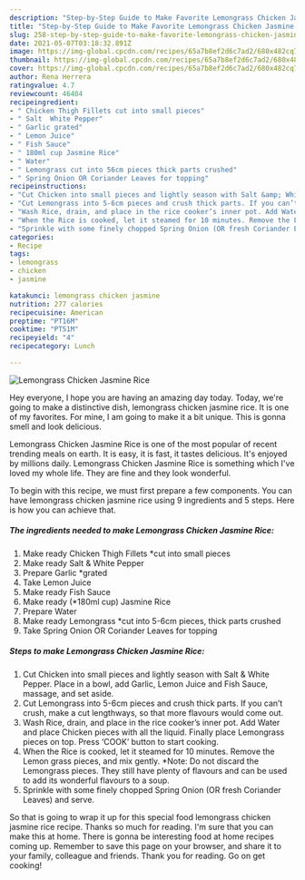 ```yaml
---
description: "Step-by-Step Guide to Make Favorite Lemongrass Chicken Jasmine Rice"
title: "Step-by-Step Guide to Make Favorite Lemongrass Chicken Jasmine Rice"
slug: 258-step-by-step-guide-to-make-favorite-lemongrass-chicken-jasmine-rice
date: 2021-05-07T03:18:32.891Z
image: https://img-global.cpcdn.com/recipes/65a7b8ef2d6c7ad2/680x482cq70/lemongrass-chicken-jasmine-rice-recipe-main-photo.jpg
thumbnail: https://img-global.cpcdn.com/recipes/65a7b8ef2d6c7ad2/680x482cq70/lemongrass-chicken-jasmine-rice-recipe-main-photo.jpg
cover: https://img-global.cpcdn.com/recipes/65a7b8ef2d6c7ad2/680x482cq70/lemongrass-chicken-jasmine-rice-recipe-main-photo.jpg
author: Rena Herrera
ratingvalue: 4.7
reviewcount: 46404
recipeingredient:
- " Chicken Thigh Fillets cut into small pieces"
- " Salt  White Pepper"
- " Garlic grated"
- " Lemon Juice"
- " Fish Sauce"
- " 180ml cup Jasmine Rice"
- " Water"
- " Lemongrass cut into 56cm pieces thick parts crushed"
- " Spring Onion OR Coriander Leaves for topping"
recipeinstructions:
- "Cut Chicken into small pieces and lightly season with Salt &amp; White Pepper. Place in a bowl, add Garlic, Lemon Juice and Fish Sauce, massage, and set aside."
- "Cut Lemongrass into 5-6cm pieces and crush thick parts. If you can’t crush, make a cut lengthways, so that more flavours would come out."
- "Wash Rice, drain, and place in the rice cooker’s inner pot. Add Water and place Chicken pieces with all the liquid. Finally place Lemongrass pieces on top. Press ‘COOK’ button to start cooking."
- "When the Rice is cooked, let it steamed for 10 minutes. Remove the Lemon grass pieces, and mix gently. *Note: Do not discard the Lemongrass pieces. They still have plenty of flavours and can be used to add its wonderful flavours to a soup."
- "Sprinkle with some finely chopped Spring Onion (OR fresh Coriander Leaves) and serve."
categories:
- Recipe
tags:
- lemongrass
- chicken
- jasmine

katakunci: lemongrass chicken jasmine 
nutrition: 277 calories
recipecuisine: American
preptime: "PT16M"
cooktime: "PT51M"
recipeyield: "4"
recipecategory: Lunch

---
```



![Lemongrass Chicken Jasmine Rice](https://img-global.cpcdn.com/recipes/65a7b8ef2d6c7ad2/680x482cq70/lemongrass-chicken-jasmine-rice-recipe-main-photo.jpg)

Hey everyone, I hope you are having an amazing day today. Today, we're going to make a distinctive dish, lemongrass chicken jasmine rice. It is one of my favorites. For mine, I am going to make it a bit unique. This is gonna smell and look delicious.

Lemongrass Chicken Jasmine Rice is one of the most popular of recent trending meals on earth. It is easy, it is fast, it tastes delicious. It's enjoyed by millions daily. Lemongrass Chicken Jasmine Rice is something which I've loved my whole life. They are fine and they look wonderful.




To begin with this recipe, we must first prepare a few components. You can have lemongrass chicken jasmine rice using 9 ingredients and 5 steps. Here is how you can achieve that.

<!--inarticleads1-->

##### The ingredients needed to make Lemongrass Chicken Jasmine Rice:

1. Make ready  Chicken Thigh Fillets *cut into small pieces
1. Make ready  Salt &amp; White Pepper
1. Prepare  Garlic *grated
1. Take  Lemon Juice
1. Make ready  Fish Sauce
1. Make ready  (*180ml cup) Jasmine Rice
1. Prepare  Water
1. Make ready  Lemongrass *cut into 5-6cm pieces, thick parts crushed
1. Take  Spring Onion OR Coriander Leaves for topping




<!--inarticleads2-->

##### Steps to make Lemongrass Chicken Jasmine Rice:

1. Cut Chicken into small pieces and lightly season with Salt &amp; White Pepper. Place in a bowl, add Garlic, Lemon Juice and Fish Sauce, massage, and set aside.
1. Cut Lemongrass into 5-6cm pieces and crush thick parts. If you can’t crush, make a cut lengthways, so that more flavours would come out.
1. Wash Rice, drain, and place in the rice cooker’s inner pot. Add Water and place Chicken pieces with all the liquid. Finally place Lemongrass pieces on top. Press ‘COOK’ button to start cooking.
1. When the Rice is cooked, let it steamed for 10 minutes. Remove the Lemon grass pieces, and mix gently. *Note: Do not discard the Lemongrass pieces. They still have plenty of flavours and can be used to add its wonderful flavours to a soup.
1. Sprinkle with some finely chopped Spring Onion (OR fresh Coriander Leaves) and serve.




So that is going to wrap it up for this special food lemongrass chicken jasmine rice recipe. Thanks so much for reading. I'm sure that you can make this at home. There is gonna be interesting food at home recipes coming up. Remember to save this page on your browser, and share it to your family, colleague and friends. Thank you for reading. Go on get cooking!
